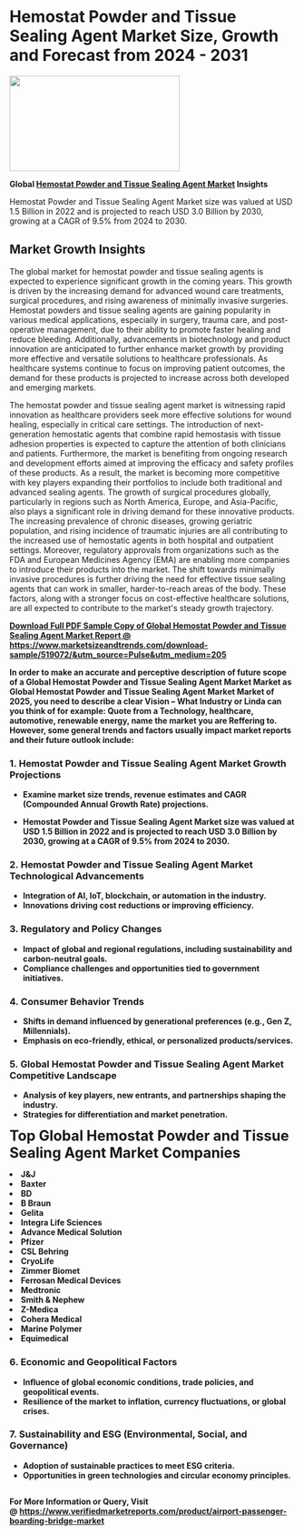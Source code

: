<H1>Hemostat Powder and Tissue Sealing Agent Market Size, Growth and Forecast from 2024 - 2031</H1><img class="aligncenter size-medium wp-image-584254" src="https://thirdeyenews.in/wp-content/uploads/2024/09/Global-Market-Research-300x168.jpeg" alt="" width="300" height="168" /><p><strong>Global&nbsp;<a href="https://www.marketsizeandtrends.com/download-sample/519072/&amp;utm_source=Pulse&amp;utm_medium=205">Hemostat Powder and Tissue Sealing Agent Market</a> Insights</strong></p><p>Hemostat Powder and Tissue Sealing Agent Market size was valued at USD 1.5 Billion in 2022 and is projected to reach USD 3.0 Billion by 2030, growing at a CAGR of 9.5% from 2024 to 2030.</p><p><h2>Market Growth Insights</h2> <p>The global market for hemostat powder and tissue sealing agents is expected to experience significant growth in the coming years. This growth is driven by the increasing demand for advanced wound care treatments, surgical procedures, and rising awareness of minimally invasive surgeries. Hemostat powders and tissue sealing agents are gaining popularity in various medical applications, especially in surgery, trauma care, and post-operative management, due to their ability to promote faster healing and reduce bleeding. Additionally, advancements in biotechnology and product innovation are anticipated to further enhance market growth by providing more effective and versatile solutions to healthcare professionals. As healthcare systems continue to focus on improving patient outcomes, the demand for these products is projected to increase across both developed and emerging markets.</p> <p><strong><a href="#"></a></strong></p> <p>The hemostat powder and tissue sealing agent market is witnessing rapid innovation as healthcare providers seek more effective solutions for wound healing, especially in critical care settings. The introduction of next-generation hemostatic agents that combine rapid hemostasis with tissue adhesion properties is expected to capture the attention of both clinicians and patients. Furthermore, the market is benefiting from ongoing research and development efforts aimed at improving the efficacy and safety profiles of these products. As a result, the market is becoming more competitive with key players expanding their portfolios to include both traditional and advanced sealing agents. The growth of surgical procedures globally, particularly in regions such as North America, Europe, and Asia-Pacific, also plays a significant role in driving demand for these innovative products. The increasing prevalence of chronic diseases, growing geriatric population, and rising incidence of traumatic injuries are all contributing to the increased use of hemostatic agents in both hospital and outpatient settings. Moreover, regulatory approvals from organizations such as the FDA and European Medicines Agency (EMA) are enabling more companies to introduce their products into the market. The shift towards minimally invasive procedures is further driving the need for effective tissue sealing agents that can work in smaller, harder-to-reach areas of the body. These factors, along with a stronger focus on cost-effective healthcare solutions, are all expected to contribute to the market's steady growth trajectory. <p><strong><a href="#"></p><p><span class=""><strong>Download Full PDF Sample Copy of Global Hemostat Powder and Tissue Sealing Agent Market Report</strong> @ <a href="https://www.marketsizeandtrends.com/download-sample/519072/&amp;utm_source=Pulse&amp;utm_medium=205" target="_blank">https://www.marketsizeandtrends.com/download-sample/519072/&amp;utm_source=Pulse&amp;utm_medium=205</a></span></p><p>In order to make an accurate and perceptive description of future scope of a Global&nbsp;Hemostat Powder and Tissue Sealing Agent Market Market as Global&nbsp;Hemostat Powder and Tissue Sealing Agent Market Market of 2025, you need to describe a clear Vision &ndash; What Industry or Linda can you think of for example: Quote from a Technology, healthcare, automotive, renewable energy, name the market you are Reffering to. However, some general trends and factors usually impact market reports and their future outlook include:</p><h3>1.&nbsp;<strong>Hemostat Powder and Tissue Sealing Agent Market Growth Projections</strong></h3><ul><li>Examine market size trends, revenue estimates and CAGR (Compounded Annual Growth Rate) projections.</li><li><p>Hemostat Powder and Tissue Sealing Agent Market size was valued at USD 1.5 Billion in 2022 and is projected to reach USD 3.0 Billion by 2030, growing at a CAGR of 9.5% from 2024 to 2030.</p></li></ul><h3>2.&nbsp;<strong>Hemostat Powder and Tissue Sealing Agent Market Technological Advancements</strong></h3><ul><li>Integration of AI, IoT, blockchain, or automation in the industry.</li><li>Innovations driving cost reductions or improving efficiency.</li></ul><h3>3.&nbsp;<strong>Regulatory and Policy Changes</strong></h3><ul><li>Impact of global and regional regulations, including sustainability and carbon-neutral goals.</li><li>Compliance challenges and opportunities tied to government initiatives.</li></ul><h3>4.&nbsp;<strong>Consumer Behavior Trends</strong></h3><ul><li>Shifts in demand influenced by generational preferences (e.g., Gen Z, Millennials).</li><li>Emphasis on eco-friendly, ethical, or personalized products/services.</li></ul><h3>5.&nbsp;<strong>Global Hemostat Powder and Tissue Sealing Agent Market Competitive Landscape</strong></h3><ul><li>Analysis of key players, new entrants, and partnerships shaping the industry.</li><li>Strategies for differentiation and market penetration.</li></ul><p data-pm-slice="1 1 []"><span style="color: inherit; font-family: inherit; font-size: 25px;">Top Global Hemostat Powder and Tissue Sealing Agent Market Companies</span></p><div class="" data-test-id=""><p><li>J&J</li><li> Baxter</li><li> BD</li><li> B Braun</li><li> Gelita</li><li> Integra Life Sciences</li><li> Advance Medical Solution</li><li> Pfizer</li><li> CSL Behring</li><li> CryoLife</li><li> Zimmer Biomet</li><li> Ferrosan Medical Devices</li><li> Medtronic</li><li> Smith & Nephew</li><li> Z-Medica</li><li> Cohera Medical</li><li> Marine Polymer</li><li> Equimedical</li></p></div><h3>6.&nbsp;<strong>Economic and Geopolitical Factors</strong></h3><ul><li>Influence of global economic conditions, trade policies, and geopolitical events.</li><li>Resilience of the market to inflation, currency fluctuations, or global crises.</li></ul><h3>7.&nbsp;<strong>Sustainability and ESG (Environmental, Social, and Governance)</strong></h3><ul><li>Adoption of sustainable practices to meet ESG criteria.</li><li>Opportunities in green technologies and circular economy principles.</li></ul><h2><strong style="font-size: 14px;">For More Information or Query, Visit @&nbsp;</strong><a style="background-color: #ffffff; font-size: 14px;" href="https://www.marketsizeandtrends.com/report/hemostat-powder-and-tissue-sealing-agent-market/" target="_blank">https://www.verifiedmarketreports.com/product/airport-passenger-boarding-bridge-market</a></h2>
